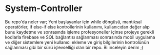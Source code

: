 # System-Controller
Bu repo'da neler var;
Yeni başlayanlar için while döngüsü, mantıksal operatörler, if else-if else kontrollerinin kullanımı, kullanıcıdan değer alıp bunu kaydetme ve sonrasında işleme
profesyoneller içinse 
projeye gerekli kodlarla firebase ve SQL bağlantısı sağlanması sonrasında mobil uygulama ve diğer sistemlere yeni kullanıcı ekleme ve giriş bilgilerinin kontrolünün sağlanması gibi bir sürü işlevselliği olan bir repo. Bi inceleyin derim ;)
